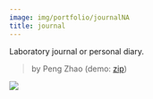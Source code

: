 ```yaml
---
image: img/portfolio/journalNA
title: journal
---
```


Laboratory journal or personal diary.

> by Peng Zhao (demo: [zip](https://github.com/pzhaonet/bookdownplus/raw/master/upload/journal/demo.zip))

<!--more-->

[![](https://github.com/pzhaonet/bookdownplus/raw/master/upload/journal/showcase/)](https://github.com/pzhaonet/bookdownplus/raw/master/upload/journal/showcase/)

